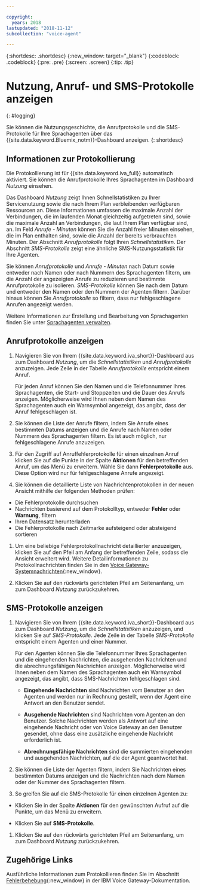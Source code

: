 ```yaml
---

copyright:
  years: 2018
lastupdated: "2018-11-12"
subcollection: "voice-agent"

---
```


{:shortdesc: .shortdesc}
{:new_window: target="_blank"}
{:codeblock: .codeblock}
{:pre: .pre}
{:screen: .screen}
{:tip: .tip}


# Nutzung, Anruf- und SMS-Protokolle anzeigen
{: #logging}

Sie können die Nutzungsgeschichte, die Anrufprotokolle und die SMS-Protokolle für Ihre Sprachagenten über das {{site.data.keyword.Bluemix_notm}}-Dashboard anzeigen.
{: shortdesc}

## Informationen zur Protokollierung

Die Protokollierung ist für {{site.data.keyword.iva_full}} automatisch aktiviert. Sie können die Anrufprotokolle Ihres Sprachagenten im Dashboard _Nutzung_ einsehen.

Das Dashboard _Nutzung_ zeigt Ihnen Schnellstatistiken zu Ihrer Servicenutzung sowie die nach Ihrem Plan verbleibenden verfügbaren Ressourcen an. Diese Informationen umfassen die maximale Anzahl der Verbindungen, die im laufenden Monat gleichzeitig aufgetreten sind, sowie die maximale Anzahl an Verbindungen, die laut Ihrem Plan verfügbar sind, an. Im Feld _Anrufe - Minuten_ können Sie die Anzahl freier Minuten einsehen, die im Plan enthalten sind, sowie die Anzahl der bereits verbrauchten Minuten. Der Abschnitt _Anrufprotokolle_ folgt Ihren _Schnellstatistiken_. Der Abschnitt _SMS-Protokolle_ zeigt eine ähnliche SMS-Nutzungsstatistik für Ihre Agenten. 

Sie können _Anrufprotokolle_ und _Anrufe - Minuten_ nach Datum sowie entweder nach Namen oder nach Nummern des Sprachagenten filtern, um die Anzahl der angezeigten Anrufe zu reduzieren und bestimmte Anrufprotokolle zu isolieren. _SMS-Protokolle_ können Sie nach dem Datum und entweder den Namen oder den Nummern der Agenten filtern. Darüber hinaus können Sie _Anrufprotokolle_ so filtern, dass nur fehlgeschlagene Anrufen angezeigt werden.

Weitere Informationen zur Erstellung und Bearbeitung von Sprachagenten finden Sie unter [Sprachagenten verwalten](/docs/services/voice-agent?topic=voice-agent-managing).

##  Anrufprotokolle anzeigen

1. Navigieren Sie von Ihrem {{site.data.keyword.iva_short}}-Dashboard aus zum Dashboard _Nutzung_, um die _Schnellstatistiken_ und *Anrufprotokolle* anzuzeigen. Jede Zeile in der Tabelle _Anrufprotokolle_ entspricht einem Anruf.

      Für jeden Anruf können Sie den Namen und die Telefonnummer Ihres Sprachagenten, die Start- und Stoppzeiten und die Dauer des Anrufs anzeigen. Möglicherweise wird Ihnen neben dem Namen des Sprachagenten auch ein Warnsymbol angezeigt, das angibt, dass der Anruf fehlgeschlagen ist.

1.  Sie können die Liste der Anrufe filtern, indem Sie Anrufe eines bestimmten Datums anzeigen und die Anrufe nach Namen oder Nummern des Sprachagenten filtern. Es ist auch möglich, nur fehlgeschlagene Anrufe anzuzeigen.

1. Für den Zugriff auf Anruffehlerprotokolle für einen einzelnen Anruf klicken Sie auf die Punkte in der Spalte **Aktionen** für den betreffenden Anruf, um das Menü zu erweitern. Wähle Sie dann **Fehlerprotokolle** aus. Diese Option wird nur für fehlgeschlagene Anrufe angezeigt.

1. Sie können die detaillierte Liste von Nachrichtenprotokollen in der neuen Ansicht mithilfe der folgenden Methoden prüfen:
  * Die Fehlerprotokolle durchsuchen
  * Nachrichten basierend auf dem Protokolltyp, entweder **Fehler** oder **Warnung**, filtern
  * Ihren Datensatz herunterladen
  * Die Fehlerprotokolle nach Zeitmarke aufsteigend oder absteigend sortieren

1. Um eine beliebige Fehlerprotokollnachricht detaillierter anzuzeigen, klicken Sie auf den Pfeil am Anfang der betreffenden Zeile, sodass die Ansicht erweitert wird. Weitere Detailinformationen zu Protokollnachrichten finden Sie in den [Voice Gateway-Systemnachrichten](https://www.ibm.com/support/knowledgecenter/SS4U29/messages.html){:new_window}.

1. Klicken Sie auf den rückwärts gerichteten Pfeil am Seitenanfang, um zum Dashboard _Nutzung_ zurückzukehren.

##  SMS-Protokolle anzeigen

1. Navigieren Sie von Ihrem {{site.data.keyword.iva_short}}-Dashboard aus zum Dashboard _Nutzung_, um die _Schnellstatistiken_ anzuzeigen, und klicken Sie auf *SMS-Protokolle*. Jede Zeile in der Tabelle _SMS-Protokolle_ entspricht einem Agenten und einer Nummer.

      Für den Agenten können Sie die Telefonnummer Ihres Sprachagenten und die eingehenden Nachrichten, die ausgehenden Nachrichten und die abrechnungsfähigen Nachrichten anzeigen. Möglicherweise wird Ihnen neben dem Namen des Sprachagenten auch ein Warnsymbol angezeigt, das angibt, dass SMS-Nachrichten fehlgeschlagen sind.

      - **Eingehende Nachrichten** sind Nachrichten vom Benutzer an den Agenten und werden nur in Rechnung gestellt, wenn der Agent eine Antwort an den Benutzer sendet. 

      - **Ausgehende Nachrichten** sind Nachrichten vom Agenten an den Benutzer. Solche Nachrichten werden als Antwort auf eine eingehende Nachricht oder von Voice Gateway an den Benutzer gesendet, ohne dass eine zusätzliche eingehende Nachricht erforderlich ist. 

      - **Abrechnungsfähige Nachrichten** sind die summierten eingehenden und ausgehenden Nachrichten, auf die der Agent geantwortet hat.

1.  Sie können die Liste der Agenten filtern, indem Sie Nachrichten eines bestimmten Datums anzeigen und die Nachrichten nach dem Namen oder der Nummer des Sprachagenten filtern. 

1. So greifen Sie auf die SMS-Protokolle für einen einzelnen Agenten zu:

  - Klicken Sie in der Spalte **Aktionen** für den gewünschten Aufruf auf die Punkte, um das Menü zu erweitern.
  
  - Klicken Sie auf **SMS-Protokolle**.

1. Klicken Sie auf den rückwärts gerichteten Pfeil am Seitenanfang, um zum Dashboard _Nutzung_ zurückzukehren.

## Zugehörige Links
Ausführliche Informationen zum Protokollieren finden Sie im Abschnitt [Fehlerbehebung](https://www.ibm.com/support/knowledgecenter/SS4U29/troubleshooting.html){:new_window} in der IBM Voice Gateway-Dokumentation.
